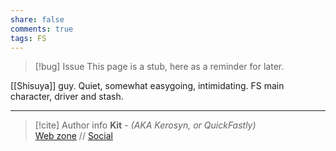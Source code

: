 ```yaml
---
share: false
comments: true
tags: FS
---
```

> [!bug] Issue
> This page is a stub, here as a reminder for later.

[[Shisuya]] guy. Quiet, somewhat easygoing, intimidating. FS main character, driver and stash.


-----
> [!cite] Author info
> **Kit** - *(AKA Kerosyn, or QuickFastly)*\
> [Web zone](https://kerosyn.link) // [Social](https://m.tripulse.link/@kit)
